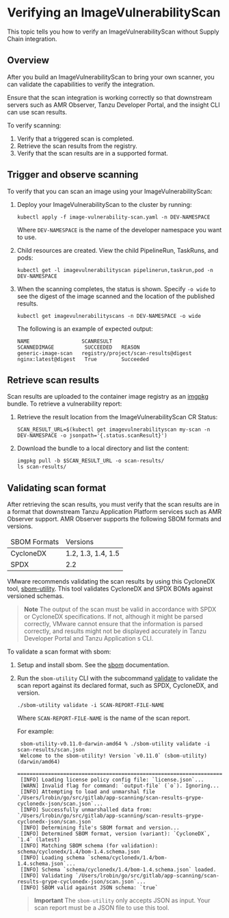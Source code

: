 # Verifying an ImageVulnerabilityScan

This topic tells you how to verify an ImageVulnerabilityScan without Supply Chain integration.

## <a id="overview"></a> Overview

After you build an ImageVulnerabilityScan to bring your own scanner, you can validate the
capabilities to verify the integration.

Ensure that the scan integration is working correctly so that downstream servers such as AMR
Observer, Tanzu Developer Portal, and the insight CLI can use scan results.

To verify scanning:

1. Verify that a triggered scan is completed.
2. Retrieve the scan results from the registry.
3. Verify that the scan results are in a supported format.

## <a id="trigger-observe-scanning"></a> Trigger and observe scanning

To verify that you can scan an image using your ImageVulnerabilityScan:

1. Deploy your ImageVulnerabilityScan to the cluster by running:

   ```console
   kubectl apply -f image-vulnerability-scan.yaml -n DEV-NAMESPACE
   ```

   Where `DEV-NAMESPACE` is the name of the developer namespace you want to use.

1. Child resources are created. View the child PipelineRun, TaskRuns, and pods:

   ```console
   kubectl get -l imagevulnerabilityscan pipelinerun,taskrun,pod -n DEV-NAMESPACE
   ```

1. When the scanning completes, the status is shown. Specify `-o wide` to see the digest of the
   image scanned and the location of the published results.

   ```console
   kubectl get imagevulnerabilityscans -n DEV-NAMESPACE -o wide
   ```

   The following is an example of expected output:

   ```console
   NAME                 SCANRESULT                           SCANNEDIMAGE          SUCCEEDED   REASON
   generic-image-scan   registry/project/scan-results@digest nginx:latest@digest   True        Succeeded
   ```

## <a id="retrieve-scan-results"></a> Retrieve scan results

Scan results are uploaded to the container image registry as an [imgpkg](https://carvel.dev/imgpkg/)
bundle. To retrieve a vulnerability report:

1. Retrieve the result location from the ImageVulnerabilityScan CR Status:

   ```console
   SCAN_RESULT_URL=$(kubectl get imagevulnerabilityscan my-scan -n DEV-NAMESPACE -o jsonpath='{.status.scanResult}')
   ```

2. Download the bundle to a local directory and list the content:

   ```console
   imgpkg pull -b $SCAN_RESULT_URL -o scan-results/
   ls scan-results/
   ```

## <a id="validating-scan-format"></a> Validating scan format

After retrieving the scan results, you must verify that the scan results are in a format that
downstream Tanzu Application Platform services such as AMR Observer support. AMR Observer supports
the following SBOM formats and versions.

<table>
  <thead>
  <tr>
   <td>SBOM Formats</td>
   <td>Versions</td>
  </tr></thead>
  <body>
  <tr>
   <td>CycloneDX</td>
   <td>1.2, 1.3, 1.4, 1.5</td>
  </tr>
  <tr>
   <td>SPDX</td>
   <td>2.2</td>
  </tr>
  </body>
</table>

VMware recommends validating the scan results by using this CycloneDX tool,
[sbom-utility](https://github.com/CycloneDX/sbom-utility).
This tool validates CycloneDX and SPDX BOMs against versioned schemas.

> **Note** The output of the scan must be valid in accordance with SPDX or CycloneDX specifications.
> If not, although it might be parsed correctly, VMware cannot ensure that the information is parsed
> correctly, and results might not be displayed accurately in Tanzu Developer Portal and Tanzu
> Application s CLI.

To validate a scan format with sbom:

1. Setup and install sbom. See the [sbom](https://github.com/CycloneDX/sbom-utility#installation)
   documentation.
2. Run the `sbom-utility` CLI with the subcommand [validate](https://github.com/CycloneDX/sbom-utility#validate)
   to validate the scan report against its declared format, such as SPDX, CycloneDX, and version.

   ```console
   ./sbom-utility validate -i SCAN-REPORT-FILE-NAME
   ```

   Where `SCAN-REPORT-FILE-NAME` is the name of the scan report.

   For example:

   ```console
    sbom-utility-v0.11.0-darwin-amd64 % ./sbom-utility validate -i scan-results/scan.json
    Welcome to the sbom-utility! Version `v0.11.0` (sbom-utility) (darwin/amd64)
    ============================================================================
    [INFO] Loading license policy config file: `license.json`...
    [WARN] Invalid flag for command: `output-file` (`o`). Ignoring...
    [INFO] Attempting to load and unmarshal file `/Users/lrobin/go/src/gitlab/app-scanning/scan-results-grype-cyclonedx-json/scan.json`...
    [INFO] Successfully unmarshalled data from: `/Users/lrobin/go/src/gitlab/app-scanning/scan-results-grype-cyclonedx-json/scan.json`
    [INFO] Determining file's SBOM format and version...
    [INFO] Determined SBOM format, version (variant): `CycloneDX`, `1.4` (latest)
    [INFO] Matching SBOM schema (for validation): schema/cyclonedx/1.4/bom-1.4.schema.json
    [INFO] Loading schema `schema/cyclonedx/1.4/bom-1.4.schema.json`...
    [INFO] Schema `schema/cyclonedx/1.4/bom-1.4.schema.json` loaded.
    [INFO] Validating `/Users/lrobin/go/src/gitlab/app-scanning/scan-results-grype-cyclonedx-json/scan.json`...
    [INFO] SBOM valid against JSON schema: `true`
   ```

   > **Important** The `sbom-utility` only accepts JSON as input. Your scan report must be a JSON
   > file to use this tool.

